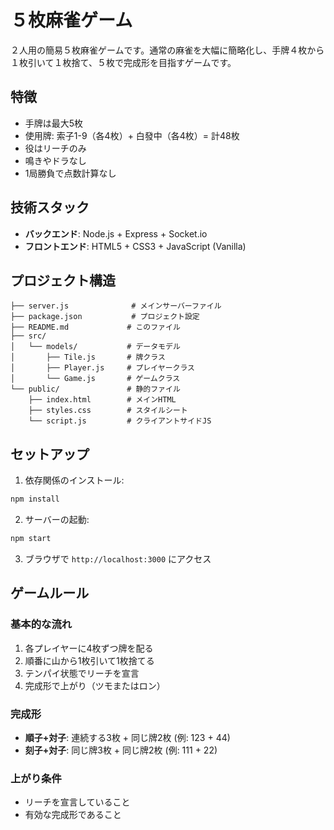 # ５枚麻雀ゲーム

２人用の簡易５枚麻雀ゲームです。通常の麻雀を大幅に簡略化し、手牌４枚から１枚引いて１枚捨て、５枚で完成形を目指すゲームです。

## 特徴

- 手牌は最大5枚
- 使用牌: 索子1-9（各4枚）+ 白發中（各4枚）= 計48枚
- 役はリーチのみ
- 鳴きやドラなし
- 1局勝負で点数計算なし

## 技術スタック

- **バックエンド**: Node.js + Express + Socket.io
- **フロントエンド**: HTML5 + CSS3 + JavaScript (Vanilla)

## プロジェクト構造

```
├── server.js              # メインサーバーファイル
├── package.json           # プロジェクト設定
├── README.md             # このファイル
├── src/
│   └── models/           # データモデル
│       ├── Tile.js       # 牌クラス
│       ├── Player.js     # プレイヤークラス
│       └── Game.js       # ゲームクラス
└── public/               # 静的ファイル
    ├── index.html        # メインHTML
    ├── styles.css        # スタイルシート
    └── script.js         # クライアントサイドJS
```

## セットアップ

1. 依存関係のインストール:
```bash
npm install
```

2. サーバーの起動:
```bash
npm start
```

3. ブラウザで `http://localhost:3000` にアクセス

## ゲームルール

### 基本的な流れ
1. 各プレイヤーに4枚ずつ牌を配る
2. 順番に山から1枚引いて1枚捨てる
3. テンパイ状態でリーチを宣言
4. 完成形で上がり（ツモまたはロン）

### 完成形
- **順子+対子**: 連続する3枚 + 同じ牌2枚 (例: 123 + 44)
- **刻子+対子**: 同じ牌3枚 + 同じ牌2枚 (例: 111 + 22)

### 上がり条件
- リーチを宣言していること
- 有効な完成形であること